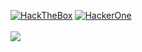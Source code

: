[![HackTheBox](https://img.shields.io/badge/hackthebox-%23000F.svg?logo=hackthebox&logoColor=green)](https://app.hackthebox.com/users/1545086)  [![HackerOne](https://img.shields.io/badge/hackerone-%23000F.svg?logo=hackerone&logoColor=white)](https://hackerone.com/spyroot-sec)<br><br>[![](https://visitor-badge.laobi.icu/badge?page_id=spyrootsec0x1.spyrootsec0x1)](#)
